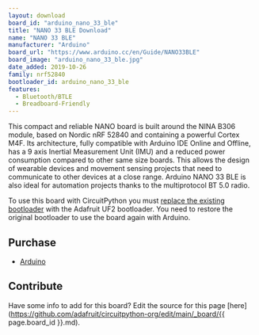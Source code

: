 ```yaml
---
layout: download
board_id: "arduino_nano_33_ble"
title: "NANO 33 BLE Download"
name: "NANO 33 BLE"
manufacturer: "Arduino"
board_url: "https://www.arduino.cc/en/Guide/NANO33BLE"
board_image: "arduino_nano_33_ble.jpg"
date_added: 2019-10-26
family: nrf52840
bootloader_id: arduino_nano_33_ble
features:
  - Bluetooth/BTLE
  - Breadboard-Friendly
---
```


This compact and reliable NANO board is built around the NINA B306 module, based on Nordic nRF 52840 and containing a powerful Cortex M4F. Its architecture, fully compatible with Arduino IDE Online and Offline, has a 9 axis Inertial Measurement Unit (IMU) and a reduced power consumption compared to other same size boards.
This allows the design of wearable devices and movement sensing projects that need to communicate to other devices at a close range. Arduino NANO 33 BLE is also ideal for automation projects thanks to the multiprotocol BT 5.0 radio.

To use this board with CircuitPython you must [replace the existing bootloader](https://forums.adafruit.com/viewtopic.php?f=60&t=158279) with the Adafruit UF2 bootloader. You need to restore the original bootloader to use the board again with Arduino.

## Purchase
* [Arduino](https://store.arduino.cc/usa/nano-33-ble)

## Contribute

Have some info to add for this board? Edit the source for this page [here](https://github.com/adafruit/circuitpython-org/edit/main/_board/{{ page.board_id }}.md).

